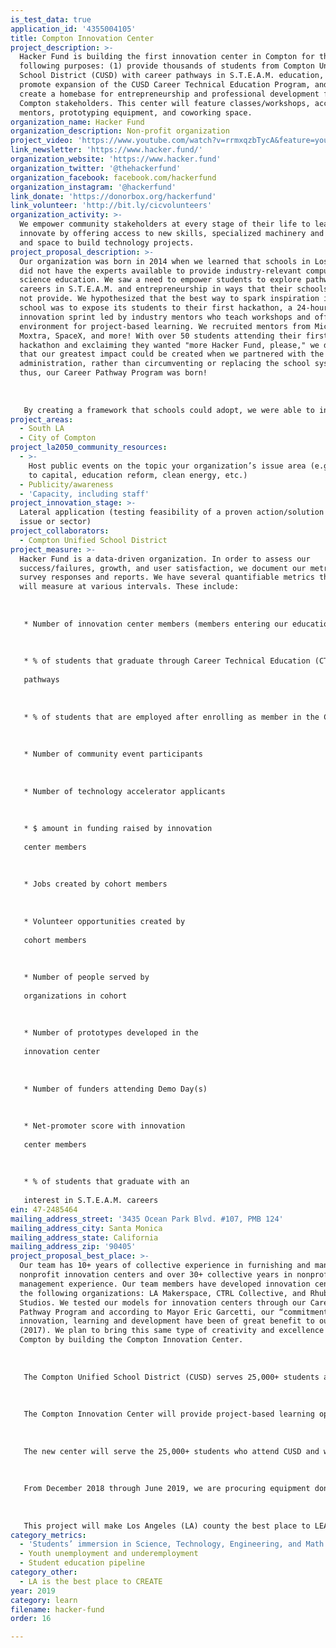 ```yaml
---
is_test_data: true
application_id: '4355004105'
title: Compton Innovation Center
project_description: >-
  Hacker Fund is building the first innovation center in Compton for the
  following purposes: (1) provide thousands of students from Compton Unified
  School District (CUSD) with career pathways in S.T.E.A.M. education, (2)
  promote expansion of the CUSD Career Technical Education Program, and (3)
  create a homebase for entrepreneurship and professional development for
  Compton stakeholders. This center will feature classes/workshops, access to
  mentors, prototyping equipment, and coworking space.
organization_name: Hacker Fund
organization_description: Non-profit organization
project_video: 'https://www.youtube.com/watch?v=rrmxqzbTycA&feature=youtu.be'
link_newsletter: 'https://www.hacker.fund/'
organization_website: 'https://www.hacker.fund'
organization_twitter: '@thehackerfund'
organization_facebook: facebook.com/hackerfund
organization_instagram: '@hackerfund'
link_donate: 'https://donorbox.org/hackerfund'
link_volunteer: 'http://bit.ly/cicvolunteers'
organization_activity: >-
  We empower community stakeholders at every stage of their life to learn and
  innovate by offering access to new skills, specialized machinery and tools,
  and space to build technology projects.
project_proposal_description: >-
  Our organization was born in 2014 when we learned that schools in Los Angeles
  did not have the experts available to provide industry-relevant computer
  science education. We saw a need to empower students to explore pathways to
  careers in S.T.E.A.M. and entrepreneurship in ways that their schools could
  not provide. We hypothesized that the best way to spark inspiration in a high
  school was to expose its students to their first hackathon, a 24-hour
  innovation sprint led by industry mentors who teach workshops and offer an
  environment for project-based learning. We recruited mentors from Microsoft,
  Moxtra, SpaceX, and more! With over 50 students attending their first
  hackathon and exclaiming they wanted "more Hacker Fund, please," we decided
  that our greatest impact could be created when we partnered with the school
  administration, rather than circumventing or replacing the school system;
  thus, our Career Pathway Program was born! 
   
   
   
   By creating a framework that schools could adopt, we were able to inspire a student like Mariano Bonilla to pursue a career in engineering. We met Mariano when he was a Roosevelt High School student and we taught him to write his first lines of code at Code:Roosevelt, a hackathon for the Boyle Heights community that took place at the Salesian Boys and Girls Club. Last week, our founder bumped into Mariano at the LA Regional FIRST Robotics Competition, a competition in which students build a robot that competes in an engineering challenge. Mariano mentioned he is now studying computer science in college and actively returns to his Roosevelt High School to mentor more students so that they can follow in his footsteps: a pathway to college, employment, and a career in S.T.E.A.M. He plans to work for a technology company when he graduates and is also considering starting his own company as the technical cofounder. Our Career Pathway Program was built upon an Isaac Newton Quote: "If I could have seen further, it is by standing on the shoulder of giants." The purpose of our Compton Innovation Center is to provide the giants whose shoulders students like Mariano can stand on when they are looking to see what can lie ahead if they pursue a career in S.T.E.A.M. through Hacker Fund.
project_areas:
  - South LA
  - City of Compton
project_la2050_community_resources:
  - >-
    Host public events on the topic your organization’s issue area (e.g. access
    to capital, education reform, clean energy, etc.) 
  - Publicity/awareness
  - 'Capacity, including staff'
project_innovation_stage: >-
  Lateral application (testing feasibility of a proven action/solution to a new
  issue or sector)
project_collaborators:
  - Compton Unified School District
project_measure: >-
  Hacker Fund is a data-driven organization. In order to assess our
  success/failures, growth, and user satisfaction, we document our metrics via
  survey responses and reports. We have several quantifiable metrics that we
  will measure at various intervals. These include:
   
   
   
   * Number of innovation center members (members entering our education pipeline)
   
   
   
   * % of students that graduate through Career Technical Education (CTE)
   
   pathways
   
   
   
   * % of students that are employed after enrolling as member in the Compton Innovation Center
   
   
   
   * Number of community event participants
   
   
   
   * Number of technology accelerator applicants
   
   
   
   * $ amount in funding raised by innovation
   
   center members
   
   
   
   * Jobs created by cohort members
   
   
   
   * Volunteer opportunities created by
   
   cohort members
   
   
   
   * Number of people served by
   
   organizations in cohort
   
   
   
   * Number of prototypes developed in the
   
   innovation center
   
   
   
   * Number of funders attending Demo Day(s)
   
   
   
   * Net-promoter score with innovation
   
   center members
   
   
   
   * % of students that graduate with an
   
   interest in S.T.E.A.M. careers
ein: 47-2485464
mailing_address_street: '3435 Ocean Park Blvd. #107, PMB 124'
mailing_address_city: Santa Monica
mailing_address_state: California
mailing_address_zip: '90405'
project_proposal_best_place: >-
  Our team has 10+ years of collective experience in furnishing and managing
  nonprofit innovation centers and over 30+ collective years in nonprofit
  management experience. Our team members have developed innovation centers with
  the following organizations: LA Makerspace, CTRL Collective, and Rhubarb
  Studios. We tested our models for innovation centers through our Career
  Pathway Program and according to Mayor Eric Garcetti, our “commitments to
  innovation, learning and development have been of great benefit to our City”
  (2017). We plan to bring this same type of creativity and excellence to
  Compton by building the Compton Innovation Center. 
   
   
   
   The Compton Unified School District (CUSD) serves 25,000+ students at 36 sites and is in the midst of a dramatic turnaround, marked by increases in student achievement rates, a graduation rate nearing 90%, dramatic facilities improvements, and a focus on S.T.E.A.M. (science, technology, engineering, technical arts, and math) throughout all schools. CUSD cannot achieve this type of turnaround without professionals who can provide the industry mentorship and access to state-of-the-art equipment. Our project provides this capacity-building support.
   
   
   
   The Compton Innovation Center will provide project-based learning opportunities for students of CUSD which will be curated by Hacker Fund staff. Students and local entrepreneurs who desire to apply their education to creating a prototype will receive capacity-building services including access to the coworking and maker labs, office hours with expert mentors, and fund development support. Entrepreneurs building nonprofit technologies will have access to fiscal sponsorship services and demo days.
   
   
   
   The new center will serve the 25,000+ students who attend CUSD and will provide them with a homebase from which they can develop their professional skills and their startup ideas. This center will empower Compton stakeholders to prototype technology projects, hire locally, and serve their city for years to come. By creating this center, Hacker Fund will help develop the local Compton economy and will ensure positive multi-generational change.
   
   
   
   From December 2018 through June 2019, we are procuring equipment donations and financial support for the development and operation of the innovation center. From April to July 2019, we will create industry-relevant educational curriculum, recruit staff members, and train personnel. In August 2019, we will complete our build-out of the center and will begin daily operation. 
   
   
   
   This project will make Los Angeles (LA) county the best place to LEARN by democratizing the access to resources for technology and entrepreneurship education. The Compton Innovation Center will bring cutting-edge knowledge and educational tools to a sector of LA County that historically has been under-developed. LA is the best place to LEARN insofar as those who have the least amount of access are able to participate and operate as drivers of economic development.
category_metrics:
  - 'Students’ immersion in Science, Technology, Engineering, and Math content'
  - Youth unemployment and underemployment
  - Student education pipeline
category_other:
  - LA is the best place to CREATE
year: 2019
category: learn
filename: hacker-fund
order: 16

---
```

